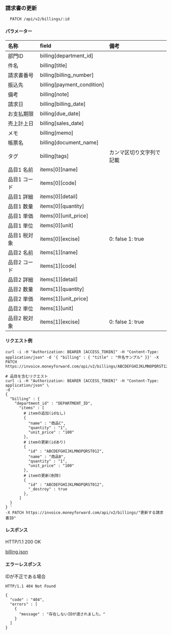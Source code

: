 ### 請求書の更新
```
  PATCH /api/v2/billings/:id
```
#### パラメーター
| 名称         | field                      | 備考 |
| :--          | :--                        | :-- |
| 部門ID       | billing[department_id]     | |
| 件名         | billing[title]             | |
| 請求書番号   | billing[billing_number]    | |
| 振込先       | billing[payment_condition] | |
| 備考         | billing[note]              | |
| 請求日       | billing[billing_date]      | |
| お支払期限   | billing[due_date]          | |
| 売上計上日   | billing[sales_date]        | |
| メモ         | billing[memo]              | |
| 帳票名       | billing[document_name]     | |
| タグ         | billing[tags]              | カンマ区切り文字列で記載 |
| 品目1 名前   | items[0][name]             | |
| 品目1 コード | items[0][code]             | |
| 品目1 詳細   | items[0][detail]           | |
| 品目1 数量   | items[0][quantity]         | |
| 品目1 単価   | items[0][unit_price]       | |
| 品目1 単位   | items[0][unit]             | |
| 品目1 税対象 | items[0][excise]           | 0: false  1: true |
| 品目2 名前   | items[1][name]             | |
| 品目2 コード | items[1][code]             | |
| 品目2 詳細   | items[1][detail]           | |
| 品目2 数量   | items[1][quantity]         | |
| 品目2 単価   | items[1][unit_price]       | |
| 品目2 単位   | items[1][unit]             | |
| 品目2 税対象 | items[1][excise]           | 0: false  1: true |

#### リクエスト例
```
curl -i -H "Authorization: BEARER [ACCESS_TOKEN]" -H "Content-Type: application/json" -d '{ "billing" : { "title" : "件名サンプル" }}' -X PATCH https://invoice.moneyforward.com/api/v2/billings/ABCDEFGHIJKLMNOPQRST123

# 品目を含むリクエスト
curl -i -H "Authorization: BEARER [ACCESS_TOKEN]" -H "Content-Type: application/json" \
-d '
{
  "billing" : {
    "department_id" : "DEPARTMENT_ID",
      "items" : [
        # itemの追加(idなし)
        {
          "name" : "商品C",
          "quantity" : "1",
          "unit_price" : "100"
        },
        # itemの更新(idあり)
        {
          "id" : "ABCDEFGHIJKLMNOPQRST012",
          "name" : "商品B",
          "quantity" : "1",
          "unit_price" : "100"
        },
        # itemの更新(削除)
        {
          "id" : "ABCDEFGHIJKLMNOPQRST012",
          "_destroy" : true
        },
      ]
  }
} '
-X PATCH https://invoice.moneyforward.com/api/v2/billings/"更新する請求書ID"
```

#### レスポンス

HTTP/1.1 200 OK

[billing.json](./responses/billing.json)

#### エラーレスポンス
IDが不正である場合
```
HTTP/1.1 404 Not Found

{
  "code" : "404",
  "errors" : [
    {
      "message" : "存在しないIDが渡されました。"
    }
  ]
}
```
